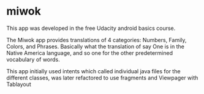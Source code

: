 # miwok

This app was developed in the free Udacity android basics course.

The Miwok app provides translations of 4 categories: Numbers, Family, Colors, and Phrases. Basically what the translation of say 
One is in the Native America language, and so one for the other predetermined vocabulary of words.

This app initially used intents which called individual java files for the different classes, was later refactored to use fragments
and Viewpager with Tablayout
